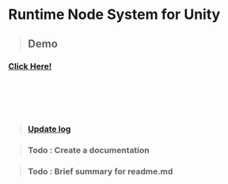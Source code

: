 # Runtime Node System for Unity

> ## Demo
### <a href="https://ysj0828.github.io/NodeSystem_Demo/" target="_blank">Click Here!</a>

<br>
<br>
<br>
<br>

> ### [Update log](./UpdateLog.md)

> ### Todo : Create a documentation

> ### Todo : Brief summary for readme.md

